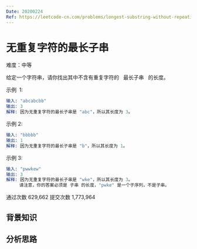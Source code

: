 ```yaml
---
Date: 20200224
Ref: https://leetcode-cn.com/problems/longest-substring-without-repeating-characters
---
```


# 无重复字符的最长子串

难度：中等

给定一个字符串，请你找出其中不含有重复字符的   最长子串   的长度。

示例  1:

```s
输入: "abcabcbb"
输出: 3
解释: 因为无重复字符的最长子串是 "abc"，所以其长度为 3。
```

示例 2:

```s
输入: "bbbbb"
输出: 1
解释: 因为无重复字符的最长子串是 "b"，所以其长度为 1。
```

示例 3:

```s
输入: "pwwkew"
输出: 3
解释: 因为无重复字符的最长子串是 "wke"，所以其长度为 3。
     请注意，你的答案必须是 子串 的长度，"pwke" 是一个子序列，不是子串。
```

通过次数 629,662 提交次数 1,773,964

## 背景知识

## 分析思路
